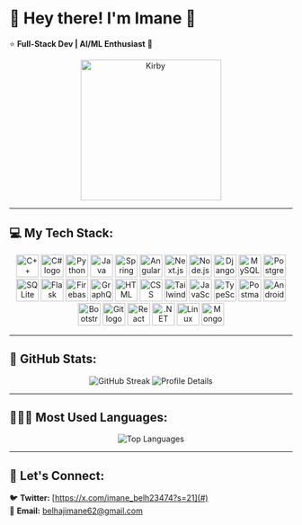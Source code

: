 # 🌸 Hey there! I'm Imane 👋
⭐ **Full-Stack Dev | AI/ML Enthusiast** 💖
<div align="center">
  <img src="https://64.media.tumblr.com/77f414d0af3e17247a424e5d947b15d0/tumblr_mjscoibB9m1reats2o1_r2_500.gifv" width="250" alt="Kirby"/>
</div>


---

## 💻 My Tech Stack:
<p align="center">
  <a href="#"><img src="https://skillicons.dev/icons?i=cpp" height="40" alt="C++ logo"  /></a>
  <a href="#"><img src="https://skillicons.dev/icons?i=cs" height="40" alt="C# logo"  /></a>
  <a href="#"><img src="https://skillicons.dev/icons?i=python" height="40" alt="Python logo"  /></a>
  <a href="#"><img src="https://skillicons.dev/icons?i=java" height="40" alt="Java logo"  /></a>
  <a href="#"><img src="https://skillicons.dev/icons?i=spring" height="40" alt="Spring Boot logo"  /></a>
  <a href="#"><img src="https://skillicons.dev/icons?i=angular" height="40" alt="Angular logo"  /></a>
  <a href="#"><img src="https://skillicons.dev/icons?i=nextjs" height="40" alt="Next.js logo"  /></a>
  <a href="#"><img src="https://skillicons.dev/icons?i=nodejs" height="40" alt="Node.js logo"  /></a>
  <a href="#"><img src="https://skillicons.dev/icons?i=django" height="40" alt="Django logo"  /></a>
  <a href="#"><img src="https://skillicons.dev/icons?i=mysql" height="40" alt="MySQL logo"  /></a>
  <a href="#"><img src="https://skillicons.dev/icons?i=postgresql" height="40" alt="PostgreSQL logo"  /></a>
  <a href="#"><img src="https://skillicons.dev/icons?i=sqlite" height="40" alt="SQLite logo"  /></a>
  <a href="#"><img src="https://skillicons.dev/icons?i=flask" height="40" alt="Flask logo"  /></a>
  <a href="#"><img src="https://skillicons.dev/icons?i=firebase" height="40" alt="Firebase logo"  /></a>
  <a href="#"><img src="https://skillicons.dev/icons?i=graphql" height="40" alt="GraphQL logo"  /></a>
  <a href="#"><img src="https://skillicons.dev/icons?i=html" height="40" alt="HTML logo"  /></a>
  <a href="#"><img src="https://skillicons.dev/icons?i=css" height="40" alt="CSS logo"  /></a>
  <a href="#"><img src="https://skillicons.dev/icons?i=tailwind" height="40" alt="Tailwind CSS logo"  /></a>
  <a href="#"><img src="https://skillicons.dev/icons?i=js" height="40" alt="JavaScript logo"  /></a>
  <a href="#"><img src="https://skillicons.dev/icons?i=typescript" height="40" alt="TypeScript logo"  /></a>
  <a href="#"><img src="https://skillicons.dev/icons?i=postman" height="40" alt="Postman logo"  /></a>
  <a href="#"><img src="https://skillicons.dev/icons?i=androidstudio" height="40" alt="Android logo"  /></a>
  <a href="#"><img src="https://skillicons.dev/icons?i=bootstrap" height="40" alt="Bootstrap logo"  /></a>
  <a href="#"><img src="https://skillicons.dev/icons?i=git" height="40" alt="Git logo"  /></a>
  <a href="#"><img src="https://skillicons.dev/icons?i=react" height="40" alt="React logo"  /></a>
  <a href="#"><img src="https://skillicons.dev/icons?i=dotnet" height="40" alt=".NET logo"  /></a>
  <a href="#"><img src="https://skillicons.dev/icons?i=linux" height="40" alt="Linux logo"  /></a>
  <a href="#"><img src="https://skillicons.dev/icons?i=mongodb" height="40" alt="MongoDB logo"  /></a>
</p>

---

## 🪷 GitHub Stats:
<p align="center">
  <img src="https://github-readme-streak-stats.herokuapp.com/?user=imanebelhaj&theme=tokyonight&ring=FF69B4&fire=FF69B4&currStreakLabel=FFB6C1&background=0d1117&sideNums=FFB6C1" alt="GitHub Streak" />
  

  
  <img src="https://github-profile-summary-cards.vercel.app/api/cards/profile-details?username=imanebelhaj&theme=tokyonight&background=0d1117&text_color=FFB6C1" alt="Profile Details" />
</p>

---



## 👩🏻‍💻 Most Used Languages:
<p align="center">
  <img src="https://github-readme-stats.vercel.app/api/top-langs/?username=imanebelhaj&layout=compact&langs_count=6&bg_color=0d1117&title_color=FFB6C1&text_color=FFD1DC&border_color=FF69B4&hide=html,css" alt="Top Languages" />
</p>



---

## 💌 Let's Connect:
🐦 **Twitter:** [https://x.com/imane_belh23474?s=21](#)  
📩 **Email:** belhajimane62@gmail.com
